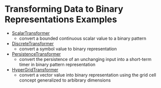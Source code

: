 # Transforming Data to Binary Representations Examples

- [ScalarTransformer](scalar_transformer.py)
    - convert a bounded continuous scalar value to a binary pattern 
- [DiscreteTransformer](discrete_transformer.py)
    - convert a symbol value to binary representation
- [PersistenceTransformer](persistence_transformer.py)
    - convert the persistence of an unchanging input into a short-term timer in binary pattern representation
- [HyperGridTransformer](hypergrid_transformer.py)
    - convert a vector value into binary representation using the grid cell concept generalized to arbibrary dimensions
   
